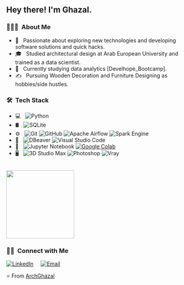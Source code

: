 
<h2> Hey there! I'm Ghazal.</h2>

<h3> 👩🏻‍💻 &nbsp;About Me </h3>

- 🤔 &nbsp; Passionate about exploring new technologies and developing software solutions and quick hacks.
- 🎓 &nbsp; Studied architectural design at Arab European University and trained as a data scientist.
- 💼 &nbsp; Currently studying data analytics [Develhope_Bootcamp].
- ✍️ &nbsp; Pursuing Wooden Decoration and Furniture Designing as hobbies/side hustles.

<h3> 🛠 &nbsp;Tech Stack</h3>

- 💻 &nbsp;
  ![Python](https://img.shields.io/badge/-Python-333333?style=flat&logo=python)
- 🛢 &nbsp;
  ![SQLite](https://img.shields.io/badge/-SQLite-333333?style=flat&logo=sqlite)
- ⚙️ &nbsp;
  ![Git](https://img.shields.io/badge/-Git-333333?style=flat&logo=git)
  ![GitHub](https://img.shields.io/badge/-GitHub-333333?style=flat&logo=github)
  ![Apache Airflow](https://img.shields.io/badge/-Apache%20Airflow-333333?style=flat&logo=apache-airflow)
  ![Spark Engine](https://img.shields.io/badge/-Spark%20Engine-333333?style=flat&logo=apache-spark)
- 🔧 &nbsp;
  ![DBeaver](https://img.shields.io/badge/-DBeaver-333333?style=flat&logo=dbeaver)
  ![Visual Studio Code](https://img.shields.io/badge/-Visual%20Studio%20Code-333333?style=flat&logo=visual-studio-code&logoColor=007ACC)
- 📓 &nbsp;
  ![Jupyter Notebook](https://img.shields.io/badge/-Jupyter%20Notebook-333333?style=flat&logo=jupyter)
  [![Google Colab](https://img.shields.io/badge/-Google%20Colab-333333?style=flat&logo=google-colab)](https://colab.research.google.com/)
- 🖥 &nbsp;
  ![3D Studio Max](https://img.shields.io/badge/-3D%20Studio%20Max-333333?style=flat&logo=3ds-max)
  ![Photoshop](https://img.shields.io/badge/-Photoshop-333333?style=flat&logo=adobe-photoshop)
  ![Vray](https://img.shields.io/badge/-Vray-333333?style=flat&logo=v-ray)

<br/>

<a href="https://github.com/ArchGhazal">
  <img height="180em" src="https://github-readme-stats.vercel.app/api?username=ArchGhazal&theme=buefy&show_icons=true" />
</a>

<br/>

<h3> 🤝🏻 &nbsp;Connect with Me </h3>
<a href="https://www.linkedin.com/in/ghazal-alassel-28184a9b/"><img alt="LinkedIn" src="https://img.shields.io/badge/LinkedIn-Ghazal%20Alassil-blue?style=flat-square&logo=linkedin&logoColor=white"></a>
<span>&nbsp;&nbsp;&nbsp;</span>
<a href="mailto:ghazalalassil@gmail.com"><img alt="Email" src="https://img.shields.io/badge/Email-ghazalalassil%40gmail.com-blue?style=flat-square&logo=gmail&logoColor=white"></a>





⭐️ From [ArchGhazal](https://github.com/ArchGhazal)

